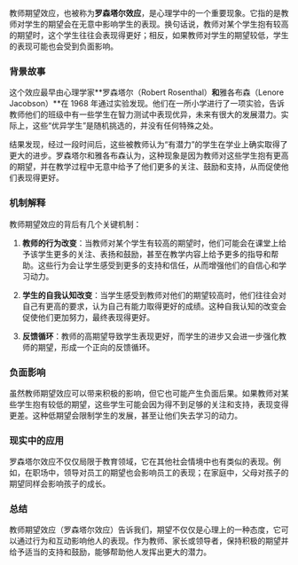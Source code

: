教师期望效应，也被称为**罗森塔尔效应**，是心理学中的一个重要现象。它指的是教师对学生的期望会在无意中影响学生的表现。换句话说，教师对某个学生抱有较高的期望时，这个学生往往会表现得更好；相反，如果教师对学生的期望较低，学生的表现可能也会受到负面影响。

### 背景故事

这个效应最早由心理学家**罗森塔尔（Robert Rosenthal）**和**雅各布森（Lenore Jacobson）**在 1968 年通过实验发现。他们在一所小学进行了一项实验，告诉教师他们的班级中有一些学生在智力测试中表现优异，未来有很大的发展潜力。实际上，这些“优异学生”是随机挑选的，并没有任何特殊之处。

结果发现，经过一段时间后，这些被教师认为“有潜力”的学生在学业上确实取得了更大的进步。罗森塔尔和雅各布森认为，这种现象是因为教师对这些学生抱有更高的期望，并在教学过程中无意中给予了他们更多的关注、鼓励和支持，从而促使他们表现得更好。

### 机制解释

教师期望效应的背后有几个关键机制：

1. **教师的行为改变**：当教师对某个学生有较高的期望时，他们可能会在课堂上给予该学生更多的关注、表扬和鼓励，甚至在教学内容上给予更多的指导和帮助。这些行为会让学生感受到更多的支持和信任，从而增强他们的自信心和学习动力。

2. **学生的自我认知改变**：当学生感受到教师对他们的期望较高时，他们往往会对自己有更高的要求，认为自己有能力取得更好的成绩。这种自我认知的改变会促使他们更加努力，最终表现得更好。

3. **反馈循环**：教师的高期望导致学生表现更好，而学生的进步又会进一步强化教师的期望，形成一个正向的反馈循环。

### 负面影响

虽然教师期望效应可以带来积极的影响，但它也可能产生负面后果。如果教师对某些学生抱有较低的期望，这些学生可能会因为得不到足够的关注和支持，表现变得更差。这种低期望会限制学生的发展，甚至让他们失去学习的动力。

### 现实中的应用

罗森塔尔效应不仅仅局限于教育领域，它在其他社会情境中也有类似的表现。例如，在职场中，领导对员工的期望也会影响员工的表现；在家庭中，父母对孩子的期望同样会影响孩子的成长。

### 总结

教师期望效应（罗森塔尔效应）告诉我们，期望不仅仅是心理上的一种态度，它可以通过行为和互动影响他人的表现。作为教师、家长或领导者，保持积极的期望并给予适当的支持和鼓励，能够帮助他人发挥出更大的潜力。
